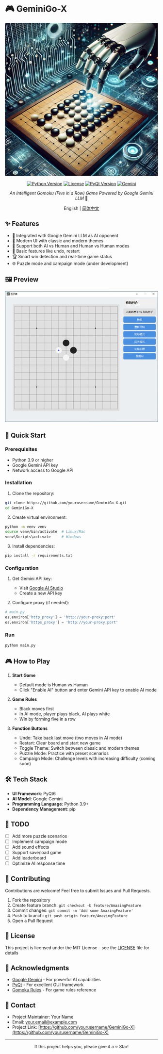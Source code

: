 # 🎮 GeminiGo-X

<div align="center">

![GeminiGo-X Logo](assets/logo.png)

[![Python Version](https://img.shields.io/badge/python-3.9%2B-blue.svg)](https://www.python.org/downloads/)
[![License](https://img.shields.io/badge/license-MIT-green.svg)](LICENSE)
[![PyQt Version](https://img.shields.io/badge/PyQt-6.4.0%2B-orange.svg)](https://pypi.org/project/PyQt6/)
[![Gemini](https://img.shields.io/badge/Gemini-AI-purple.svg)](https://deepmind.google/technologies/gemini/)

*An Intelligent Gomoku (Five in a Row) Game Powered by Google Gemini LLM* 🎯

English | [简体中文](README.md)

</div>

## ✨ Features

- 🤖 Integrated with Google Gemini LLM as AI opponent
- 🎨 Modern UI with classic and modern themes
- 🎯 Support both AI vs Human and Human vs Human modes
- 🔄 Basic features like undo, restart
- 🏆 Smart win detection and real-time game status
- 🌐 Puzzle mode and campaign mode (under development)

## 🖼️ Preview

![Game Interface Preview](assets/preview.png)

## 🚀 Quick Start

### Prerequisites

- Python 3.9 or higher
- Google Gemini API key
- Network access to Google API

### Installation

1. Clone the repository:
```bash
git clone https://github.com/yourusername/GeminiGo-X.git
cd GeminiGo-X
```

2. Create virtual environment:
```bash
python -m venv venv
source venv/bin/activate  # Linux/Mac
venv\Scripts\activate     # Windows
```

3. Install dependencies:
```bash
pip install -r requirements.txt
```

### Configuration

1. Get Gemini API key:
   - Visit [Google AI Studio](https://makersuite.google.com/app/apikey)
   - Create a new API key

2. Configure proxy (if needed):
```python
# main.py
os.environ['http_proxy'] = 'http://your-proxy:port'
os.environ['https_proxy'] = 'http://your-proxy:port'
```

### Run

```bash
python main.py
```

## 🎮 How to Play

1. **Start Game**
   - Default mode is Human vs Human
   - Click "Enable AI" button and enter Gemini API key to enable AI mode

2. **Game Rules**
   - Black moves first
   - In AI mode, player plays black, AI plays white
   - Win by forming five in a row

3. **Function Buttons**
   - Undo: Take back last move (two moves in AI mode)
   - Restart: Clear board and start new game
   - Toggle Theme: Switch between classic and modern themes
   - Puzzle Mode: Practice with preset scenarios
   - Campaign Mode: Challenge levels with increasing difficulty (coming soon)

## 🛠️ Tech Stack

- **UI Framework**: PyQt6
- **AI Model**: Google Gemini
- **Programming Language**: Python 3.9+
- **Dependency Management**: pip

## 📝 TODO

- [ ] Add more puzzle scenarios
- [ ] Implement campaign mode
- [ ] Add sound effects
- [ ] Support save/load game
- [ ] Add leaderboard
- [ ] Optimize AI response time

## 🤝 Contributing

Contributions are welcome! Feel free to submit Issues and Pull Requests.

1. Fork the repository
2. Create feature branch: `git checkout -b feature/AmazingFeature`
3. Commit changes: `git commit -m 'Add some AmazingFeature'`
4. Push to branch: `git push origin feature/AmazingFeature`
5. Open a Pull Request

## 📄 License

This project is licensed under the MIT License - see the [LICENSE](LICENSE) file for details

## 🙏 Acknowledgments

- [Google Gemini](https://deepmind.google/technologies/gemini/) - For powerful AI capabilities
- [PyQt](https://riverbankcomputing.com/software/pyqt/intro) - For excellent GUI framework
- [Gomoku Rules](https://en.wikipedia.org/wiki/Gomoku) - For game rules reference

## 📧 Contact

- Project Maintainer: Your Name
- Email: your.email@example.com
- Project Link: [https://github.com/yourusername/GeminiGo-X](https://github.com/yourusername/GeminiGo-X)

---

<div align="center">

If this project helps you, please give it a ⭐️ Star!

</div> 